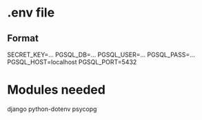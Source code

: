 # .env file
## Format
  SECRET_KEY=...
  PGSQL_DB=...
  PGSQL_USER=...
  PGSQL_PASS=...
  PGSQL_HOST=localhost
  PGSQL_PORT=5432

# Modules needed
  django
  python-dotenv
  psycopg
